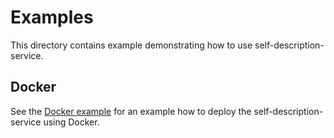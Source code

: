 # Examples

This directory contains example  demonstrating how to use self-description-service.

## Docker
See the [Docker example](./docker) for an example how to deploy the self-description-service using Docker.